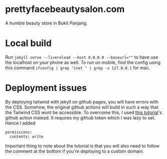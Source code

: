 # prettyfacebeautysalon.com

A humble beauty store in Bukit Panjang.

# Local build
Run ```jekyll serve --livereload --host 0.0.0.0 --baseurl=""``` to have use the localhost on your phone as well. To run on mobile, find the config using this command ```ifconfig | grep "inet " | grep -v 127.0.0.1``` for mac.

# Deployment issues
By deploying tailwind with jekyll on github pages, you will have errors with the CSS. Somehow, the original github actions will build in such a way that the Tailwind CSS wont be accessible. To overcome this, I used [this tutorial](https://jekyll.ohsostatic.com/devops/how-to-use-tailwind-css-with-jekyll-on-github-pages)'s github action instead. It requires my github token which I was lazy to set. Hence I added 
```
permissions:
  contents: write
```
Important thing to note about the tutorial is that you will also need to follow the comment at the bottom if you're deploying to a custom domain. 